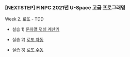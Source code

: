 ### [NEXTSTEP] FINPC 2021년 U-Space 고급 프로그래밍

 Week 2. 로또 - TDD

 - 실습 1) [문자열 덧셈 계산기](https://github.com/LEE-Yerim/java-lotto/blob/step2/src/StringAdditionCalculator.md)

 - 실습 2) [로또 자동](https://github.com/LEE-Yerim/java-lotto/blob/step2/src/LottoAuto.md)
 
 - 실습 3) [로또 수동](https://github.com/LEE-Yerim/java-lotto/blob/step2/src/LottoManual.md)
